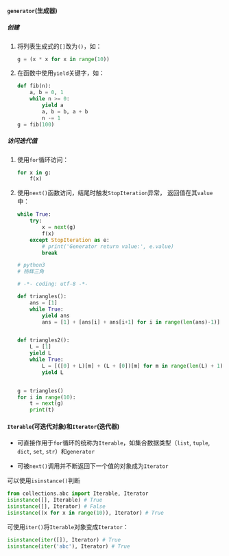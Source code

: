 #### `generator`(生成器)

##### 创建

1. 将列表生成式的`[]`改为`()`，如：

   ```python
   g = (x * x for x in range(10))
   ```

2. 在函数中使用`yield`关键字，如：

   ```python
   def fib(n):
       a, b = 0, 1
       while n >= 0:
           yield a
           a, b = b, a + b
           n -= 1
   g = fib(100)
   ```

##### 访问迭代值

1. 使用`for`循环访问：

   ```python
   for x in g:
       f(x)
   ```

2. 使用`next()`函数访问，结尾时触发`StopIteration`异常， 返回值在其`value`中：

   ```python
   while True:
       try:
           x = next(g)
           f(x)
       except StopIteration as e:
           # print('Generator return value:', e.value)
           break
   ```
   
   ```python
   # python3
   # 杨辉三角
   
   # -*- coding: utf-8 -*-
   
   def triangles():
       ans = [1]
       while True:
           yield ans
           ans = [1] + [ans[i] + ans[i+1] for i in range(len(ans)-1)] + [1]
   
   
   def triangles2():
       L = [1]
       yield L
       while True:
           L = [([0] + L)[m] + (L + [0])[m] for m in range(len(L) + 1)]
           yield L
   
   
   g = triangles()
   for i in range(10):
       t = next(g)
       print(t)
   
   ```
   
   

#### `Iterable`(可迭代对象)和`Iterator`(迭代器)

- 可直接作用于`for`循环的统称为`Iterable`，如集合数据类型（`list`, `tuple`,  `dict`, `set`, `str`）和`generator`

- 可被`next()`调用并不断返回下一个值的对象成为`Iterator`

可以使用`isinstance()`判断

```python
from collections.abc import Iterable, Iterator
isinstance([], Iterable) # True
isinstance([], Iterator) # False
isinstance((x for x in range(10)), Iterator) # True
```

可使用`iter()`将`Iterable`对象变成`Iterator`：

```python
isinstance(iter([]), Iterator) # True
isinstance(iter('abc'), Iterator) # True
```

